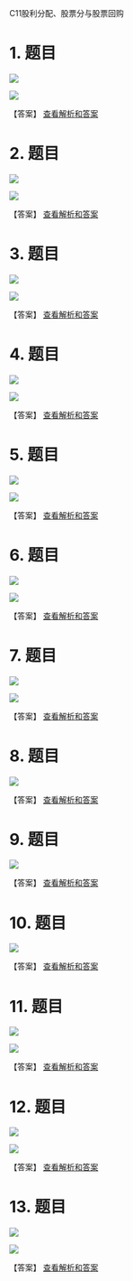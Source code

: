 C11股利分配、股票分与股票回购

# 1. 题目

![](media/4259fe61f3f293c21acab792b4056fc2.png)

![](media/ece8d5fa4daee4dc0bdf9d94cec5b01a.png)

【答案】
[查看解析和答案](media/9bf8a451c258ab7038897a5f4eef29a1.png.md)
# 2. 题目

![](media/22ac3ef4342ad96efd4c6c593fcdfa4a.png)

![](media/476bc583eb12d1210798b3b9f41e57a8.png)

【答案】
[查看解析和答案](media/8600bfb213112d8d2af22c041af2df7d.png.md)
# 3. 题目

![](media/f507ccfa4d034e44e50ec57b5ee5b0f2.png)

![](media/2d681e8403703db935a82d4cb0a381e4.png)

【答案】
[查看解析和答案](media/bbf832c34100c1aa0d687500cf7cca4b.png.md)
# 4. 题目

![](media/dbf6479985edbbd3a466780a3035c946.png)

![](media/3f5e92a87468efb2ea5c8d260f65ac2b.png)

【答案】
[查看解析和答案](media/d03ed6b09f2254e57b831f43fab3130f.png.md)
# 5. 题目

![](media/16d68ee978dc6f075cc10f52038a6c11.png)

![](media/e7311cb39b44204805ec86ed9235abc4.png)

【答案】
[查看解析和答案](media/d71780e545abff41a5949d6eae0121da.png.md)
# 6. 题目

![](media/5746a43c495452f86c510f0d34686cc2.png)

![](media/fa5ceb5f02ca4b62dd39f55c82f6053d.png)

【答案】
[查看解析和答案](media/0f8806c6693cb755e1787d753a34fb98.png.md)
# 7. 题目

![](media/66aa6c053576504cf5ee0c0790943aca.png)

![](media/52e7ff84b231c103cf2715006bb719f3.png)

【答案】
[查看解析和答案](media/f2f8f6a11ce31f2a44fb31bce5f6ef63.png.md)
# 8. 题目

![](media/a37e9722925354eec44668e85b24d77b.png)

【答案】
[查看解析和答案](media/27c6b11748dd9b448d022495d2769ea1.png.md)
# 9. 题目

![](media/51e23ff57a003b1efe56053d20dd969b.png)

【答案】
[查看解析和答案](media/acee62ea32b143a41033245332eed57f.png.md)
# 10. 题目

![](media/289c1ed8a9eea77db70ae2fb809e11cb.png)

【答案】
[查看解析和答案](media/79d4d16b234488f3b6ca69b018f39b77.png.md)
# 11. 题目

![](media/054c09f65c577beca2a1d68c089e6f14.png)

![](media/3b4f5d48a79cbab73d470d748b5ae0ac.png)

【答案】
[查看解析和答案](media/d7e0f1e0b920aab4b09539e773d964be.png.md)
# 12. 题目

![](media/417b28e2cf53f0cb2764fef3709a2f9f.png)

![](media/18294be8ee4e43e06c8091fe8c961213.png)

【答案】
[查看解析和答案](media/7688ef48f6d72ddad0e7a0a9650f7ae3.png.md)
# 13. 题目

![](media/35c08d46c46d3ea9e2477b86eba6432b.png)

![](media/1643d0e53d817beeb080e04f36a53188.png)

【答案】
[查看解析和答案](media/f699ff4606209cc48ee0878bbf3cb60d.png.md)


